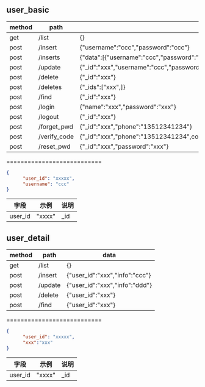 ## user_basic

|method|path|data|
|---|---|----
|get|/list|{}
|post|/insert|{"username":"ccc","password":"ccc"}
|post|/inserts|{"data":[{"username":"ccc","password":"ccc"}]}
|post|/update|{"_id":"xxx","username":"ccc","password":"ccc"}
|post|/delete|{"_id":"xxx"}
|post|/deletes|{"_ids":["xxx",]}
|post|/find|{"_id":"xxx"}
|post|/login|{"name":"xxx","password":"xxx"}
|post|/logout|{"_id":"xxx"}
|post|/forget_pwd|{"_id":"xxx","phone":"13512341234"}
|post|/verify_code|{"_id":"xxx","phone":"13512341234",code:"1234","timestamp":1577165431,"exp":1577165639}
|post|/reset_pwd|{"_id":"xxx","password":"xxx"}


===========================


```json
{
      "user_id": "xxxxx",
      "username": "ccc"
}

```

|字段|示例|说明|
|---|---|---
|user_id| "xxxx"| _id


## user_detail

|method|path|data|
|---|---|----
|get|/list|{}
|post|/insert|{"user_id":"xxx","info":"ccc"}
|post|/update|{"user_id":"xxx","info":"ddd"}
|post|/delete|{"user_id":"xxx"}
|post|/find|{"user_id":"xxx"}

===========================

```json
{
      "user_id": "xxxxx",
      "xxx":"xxx"
}

```
|字段|示例|说明|
|---|---|---
|user_id| "xxxx"| _id
